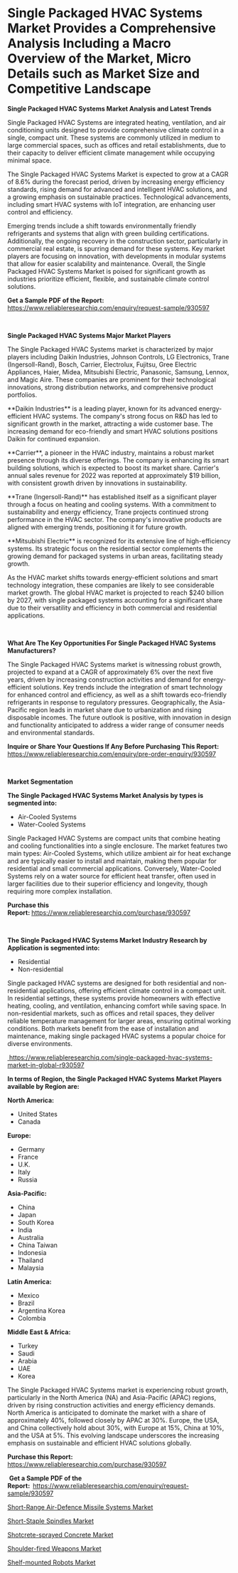<p><h1>Single Packaged HVAC Systems Market Provides a Comprehensive Analysis Including a Macro Overview of the Market, Micro Details such as Market Size and Competitive Landscape</h1></p><p><strong>Single Packaged HVAC Systems Market Analysis and Latest Trends</strong></p>
<p><p>Single Packaged HVAC Systems are integrated heating, ventilation, and air conditioning units designed to provide comprehensive climate control in a single, compact unit. These systems are commonly utilized in medium to large commercial spaces, such as offices and retail establishments, due to their capacity to deliver efficient climate management while occupying minimal space. </p><p>The Single Packaged HVAC Systems Market is expected to grow at a CAGR of 8.6% during the forecast period, driven by increasing energy efficiency standards, rising demand for advanced and intelligent HVAC solutions, and a growing emphasis on sustainable practices. Technological advancements, including smart HVAC systems with IoT integration, are enhancing user control and efficiency. </p><p>Emerging trends include a shift towards environmentally friendly refrigerants and systems that align with green building certifications. Additionally, the ongoing recovery in the construction sector, particularly in commercial real estate, is spurring demand for these systems. Key market players are focusing on innovation, with developments in modular systems that allow for easier scalability and maintenance. Overall, the Single Packaged HVAC Systems Market is poised for significant growth as industries prioritize efficient, flexible, and sustainable climate control solutions.</p></p>
<p><strong>Get a Sample PDF of the Report:&nbsp;</strong> <a href="https://www.reliableresearchiq.com/enquiry/request-sample/930597?utm_campaign=1082&utm_medium=2&utm_source=Github&utm_content=ia&utm_term=21032025&utm_id=single-packaged-hvac-systems">https://www.reliableresearchiq.com/enquiry/request-sample/930597</a></p>
<p>&nbsp;</p>
<p><strong>Single Packaged HVAC Systems Major Market Players</strong></p>
<p><p>The Single Packaged HVAC Systems market is characterized by major players including Daikin Industries, Johnson Controls, LG Electronics, Trane (Ingersoll-Rand), Bosch, Carrier, Electrolux, Fujitsu, Gree Electric Appliances, Haier, Midea, Mitsubishi Electric, Panasonic, Samsung, Lennox, and Magic Aire. These companies are prominent for their technological innovations, strong distribution networks, and comprehensive product portfolios.</p><p>**Daikin Industries** is a leading player, known for its advanced energy-efficient HVAC systems. The company's strong focus on R&D has led to significant growth in the market, attracting a wide customer base. The increasing demand for eco-friendly and smart HVAC solutions positions Daikin for continued expansion.</p><p>**Carrier**, a pioneer in the HVAC industry, maintains a robust market presence through its diverse offerings. The company is enhancing its smart building solutions, which is expected to boost its market share. Carrier's annual sales revenue for 2022 was reported at approximately $19 billion, with consistent growth driven by innovations in sustainability.</p><p>**Trane (Ingersoll-Rand)** has established itself as a significant player through a focus on heating and cooling systems. With a commitment to sustainability and energy efficiency, Trane projects continued strong performance in the HVAC sector. The company's innovative products are aligned with emerging trends, positioning it for future growth.</p><p>**Mitsubishi Electric** is recognized for its extensive line of high-efficiency systems. Its strategic focus on the residential sector complements the growing demand for packaged systems in urban areas, facilitating steady growth. </p><p>As the HVAC market shifts towards energy-efficient solutions and smart technology integration, these companies are likely to see considerable market growth. The global HVAC market is projected to reach $240 billion by 2027, with single packaged systems accounting for a significant share due to their versatility and efficiency in both commercial and residential applications.</p></p>
<p>&nbsp;</p>
<p><strong>What Are The Key Opportunities For Single Packaged HVAC Systems Manufacturers?</strong></p>
<p><p>The Single Packaged HVAC Systems market is witnessing robust growth, projected to expand at a CAGR of approximately 6% over the next five years, driven by increasing construction activities and demand for energy-efficient solutions. Key trends include the integration of smart technology for enhanced control and efficiency, as well as a shift towards eco-friendly refrigerants in response to regulatory pressures. Geographically, the Asia-Pacific region leads in market share due to urbanization and rising disposable incomes. The future outlook is positive, with innovation in design and functionality anticipated to address a wider range of consumer needs and environmental standards.</p></p>
<p><strong>Inquire or Share Your Questions If Any Before Purchasing This Report:</strong> <a href="https://www.reliableresearchiq.com/enquiry/pre-order-enquiry/930597?utm_campaign=1082&utm_medium=2&utm_source=Github&utm_content=ia&utm_term=21032025&utm_id=single-packaged-hvac-systems">https://www.reliableresearchiq.com/enquiry/pre-order-enquiry/930597</a></p>
<p>&nbsp;</p>
<p><strong>Market Segmentation</strong></p>
<p><strong>The Single Packaged HVAC Systems Market Analysis by types is segmented into:</strong></p>
<p><ul><li>Air-Cooled Systems</li><li>Water-Cooled Systems</li></ul></p>
<p><p>Single Packaged HVAC Systems are compact units that combine heating and cooling functionalities into a single enclosure. The market features two main types: Air-Cooled Systems, which utilize ambient air for heat exchange and are typically easier to install and maintain, making them popular for residential and small commercial applications. Conversely, Water-Cooled Systems rely on a water source for efficient heat transfer, often used in larger facilities due to their superior efficiency and longevity, though requiring more complex installation.</p></p>
<p><strong>Purchase this Report:&nbsp;</strong><a href="https://www.reliableresearchiq.com/purchase/930597?utm_campaign=1082&utm_medium=2&utm_source=Github&utm_content=ia&utm_term=21032025&utm_id=single-packaged-hvac-systems">https://www.reliableresearchiq.com/purchase/930597</a></p>
<p>&nbsp;</p>
<p><strong>The Single Packaged HVAC Systems Market Industry Research by Application is segmented into:</strong></p>
<p><ul><li>Residential</li><li>Non-residential</li></ul></p>
<p><p>Single packaged HVAC systems are designed for both residential and non-residential applications, offering efficient climate control in a compact unit. In residential settings, these systems provide homeowners with effective heating, cooling, and ventilation, enhancing comfort while saving space. In non-residential markets, such as offices and retail spaces, they deliver reliable temperature management for larger areas, ensuring optimal working conditions. Both markets benefit from the ease of installation and maintenance, making single packaged HVAC systems a popular choice for diverse environments.</p></p>
<p><a href="https://www.reliableresearchiq.com/single-packaged-hvac-systems-market-in-global-r930597?utm_campaign=1082&utm_medium=2&utm_source=Github&utm_content=ia&utm_term=21032025&utm_id=single-packaged-hvac-systems">&nbsp;https://www.reliableresearchiq.com/single-packaged-hvac-systems-market-in-global-r930597</a></p>
<p><strong>In terms of Region, the Single Packaged HVAC Systems Market Players available by Region are:</strong></p>
<p>
    <p> <strong> North America: </strong>
        <ul>
            <li>United States</li>
            <li>Canada</li>
        </ul>
        </p> 
    <p> <strong> Europe: </strong>
        <ul>
            <li>Germany</li>
            <li>France</li>
            <li>U.K.</li>
            <li>Italy</li>
            <li>Russia</li>
        </ul>
        </p> 
    <p> <strong> Asia-Pacific: </strong>
        <ul>
            <li>China</li>
            <li>Japan</li>
            <li>South Korea</li>
            <li>India</li>
            <li>Australia</li>
            <li>China Taiwan</li>
            <li>Indonesia</li>
            <li>Thailand</li>
            <li>Malaysia</li>
        </ul>
        </p> 
    <p> <strong> Latin America: </strong>
        <ul>
            <li>Mexico</li>
            <li>Brazil</li>
            <li>Argentina Korea</li>
            <li>Colombia</li>
        </ul>
        </p> 
    <p> <strong> Middle East & Africa: </strong>
        <ul>
            <li>Turkey</li>
            <li>Saudi</li>
            <li>Arabia</li>
            <li>UAE</li>
            <li>Korea</li>
        </ul>
    </p>
    </p>
<p><p>The Single Packaged HVAC Systems market is experiencing robust growth, particularly in the North America (NA) and Asia-Pacific (APAC) regions, driven by rising construction activities and energy efficiency demands. North America is anticipated to dominate the market with a share of approximately 40%, followed closely by APAC at 30%. Europe, the USA, and China collectively hold about 30%, with Europe at 15%, China at 10%, and the USA at 5%. This evolving landscape underscores the increasing emphasis on sustainable and efficient HVAC solutions globally.</p></p>
<p><strong>Purchase this Report: </strong><a href="https://www.reliableresearchiq.com/purchase/930597?utm_campaign=1082&utm_medium=2&utm_source=Github&utm_content=ia&utm_term=21032025&utm_id=single-packaged-hvac-systems">https://www.reliableresearchiq.com/purchase/930597</a></p>
<p>&nbsp;<strong>Get a Sample PDF of the Report:&nbsp;&nbsp;</strong><a href="https://www.reliableresearchiq.com/enquiry/request-sample/930597?utm_campaign=1082&utm_medium=2&utm_source=Github&utm_content=ia&utm_term=21032025&utm_id=single-packaged-hvac-systems">https://www.reliableresearchiq.com/enquiry/request-sample/930597</a></p>
<p><strong></strong></p>
<p><p><a href="https://github.com/aijazdeitzbq/Market-Research-Report-List-1/blob/main/short-range-air-defence-missile-systems-market.md?utm_campaign=1082&utm_medium=2&utm_source=Github&utm_content=ia&utm_term=21032025&utm_id=single-packaged-hvac-systems">Short-Range Air-Defence Missile Systems Market</a></p><p><a href="https://github.com/owaysusing/Market-Research-Report-List-1/blob/main/short-staple-spindles-market.md?utm_campaign=1082&utm_medium=2&utm_source=Github&utm_content=ia&utm_term=21032025&utm_id=single-packaged-hvac-systems">Short-Staple Spindles Market</a></p><p><a href="https://github.com/monacaquddus/Market-Research-Report-List-1/blob/main/shotcrete-sprayed-concrete-market.md?utm_campaign=1082&utm_medium=2&utm_source=Github&utm_content=ia&utm_term=21032025&utm_id=single-packaged-hvac-systems">Shotcrete-sprayed Concrete Market</a></p><p><a href="https://github.com/mgapeak/Market-Research-Report-List-1/blob/main/shoulder-fired-weapons-market.md?utm_campaign=1082&utm_medium=2&utm_source=Github&utm_content=ia&utm_term=21032025&utm_id=single-packaged-hvac-systems">Shoulder-fired Weapons Market</a></p><p><a href="https://github.com/gambokaiohjr/Market-Research-Report-List-1/blob/main/shelf-mounted-robots-market.md?utm_campaign=1082&utm_medium=2&utm_source=Github&utm_content=ia&utm_term=21032025&utm_id=single-packaged-hvac-systems">Shelf-mounted Robots Market</a></p></p>